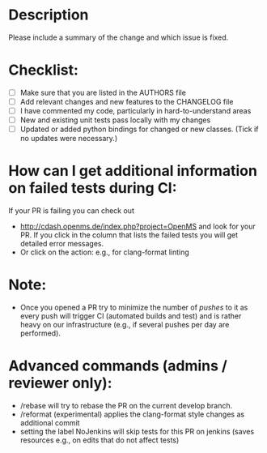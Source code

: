 # Description

Please include a summary of the change and which issue is fixed.

# Checklist:
- [ ] Make sure that you are listed in the AUTHORS file
- [ ] Add relevant changes and new features to the CHANGELOG file
- [ ] I have commented my code, particularly in hard-to-understand areas
- [ ] New and existing unit tests pass locally with my changes
- [ ] Updated or added python bindings for changed or new classes. (Tick if no updates were necessary.)

# How can I get additional information on failed tests during CI:
If your PR is failing you can check out 
- http://cdash.openms.de/index.php?project=OpenMS and look for your PR. If you click in the column that lists the failed tests you will get detailed error messages.
- Or click on the action: e.g., for clang-format linting

# Note:
- Once you opened a PR try to minimize the number of *pushes* to it as every push will trigger CI (automated builds and test) and is rather heavy on our infrastructure (e.g., if several pushes per day are performed).

# Advanced commands (admins / reviewer only):
- /rebase will try to rebase the PR on the current develop branch.
- /reformat (experimental) applies the clang-format style changes as additional commit
- setting the label NoJenkins will skip tests for this PR on jenkins (saves resources e.g., on edits that do not affect tests)
